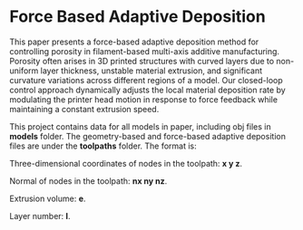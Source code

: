 # Force Based Adaptive Deposition

This paper presents a force-based adaptive deposition method for controlling porosity in filament-based multi-axis additive manufacturing. Porosity often arises in 3D printed structures with curved layers due to non-uniform layer thickness, unstable material extrusion, and significant curvature variations across different regions of a model. Our closed-loop control approach dynamically adjusts the local material deposition rate by modulating the printer head motion in response to force feedback while maintaining a constant extrusion speed.

This project contains data for all models in paper, including obj files in **models** folder.
The geometry-based and force-based adaptive deposition files are under the **toolpaths** folder. The format is:

Three-dimensional coordinates of nodes in the toolpath: **x y z**.

Normal of nodes in the toolpath: **nx ny nz**.

Extrusion volume: **e**.

Layer number: **l**.
